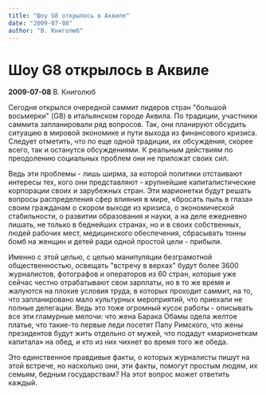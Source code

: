 ```yaml
---
title: "Шоу G8 открылось в Аквиле"
date: "2009-07-08"
author: "В. Книголюб"
---
```


# Шоу G8 открылось в Аквиле

**2009-07-08** В. Книголюб

Сегодня открылся очередной саммит лидеров стран "большой восьмерки" (G8) в итальянском городе Аквила. По традиции, участники саммита запланировали ряд вопросов. Так, они планируют обсудить ситуацию в мировой экономике и пути выхода из финансового кризиса. Следует отметить, что по еще одной традиции, их обсуждения, скорее всего, так и останутся обсуждениями. К реальным действиям по преодолению социальных проблем они не приложат своих сил.

Ведь эти проблемы - лишь ширма, за которой политики отстаивают интересы тех, кого они представляют - крупнейшие капиталистические корпорации своих и зарубежных стран. Эти марионетки будут решать вопросы распределения сфер влияния в мире, «бросать пыль в глаза» своим гражданам о скором выходе из кризиса, о экономической стабильности, о развитии образования и науки, а на деле ежедневно лишать, не только в беднейших странах, но и в своих собственных, людей рабочих мест, медицинского обеспечения, сбрасывать тонны бомб на женщин и детей ради одной простой цели - прибыли.

Именно с этой целью, с целью манипуляции безграмотной общественностью, освещать "встречу в верхах" будут более 3600 журналистов, фотографов и операторов из 60 стран, которые уже сейчас честно отрабатывают свои зарплаты, но в то же время и жалуются на плохие условия труда, в которых проходит саммит, на то, что запланировано мало культурных мероприятий, что приехали не полные делегации. Ведь это тоже огромный кусок работы - описывать все эти гламурные мелочи: что жена Барака Обамы одела желтое платье, что такие-то первые леди посетят Папу Римского, что жены президентов будут жить отдельно от мужей, что подадут «марионеткам капитала» на обед, и кто из них чихнет во время того же обеда.

Это единственное правдивые факты, о которых журналисты пишут на этой встрече, но насколько они, эти факты, помогут простым людям, их семьям, бедным государствам? На этот вопрос может ответить каждый.